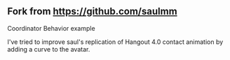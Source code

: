 ## Fork from https://github.com/saulmm 
Coordinator Behavior example

I've tried to improve saul's replication of  Hangout 4.0 contact animation by adding a curve to the avatar.